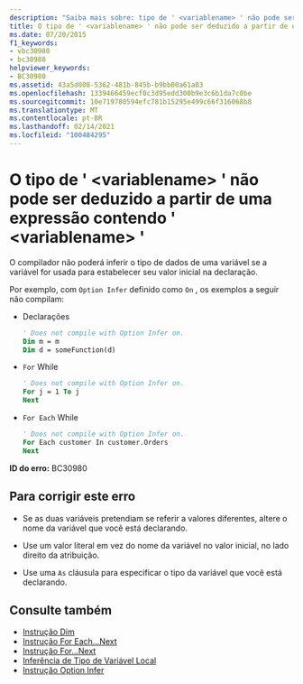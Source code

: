 ```yaml
---
description: "Saiba mais sobre: tipo de ' <variablename> ' não pode ser inferido de uma expressão que contém '<variablename>"
title: O tipo de ' <variablename> ' não pode ser deduzido a partir de uma expressão contendo ' <variablename> '
ms.date: 07/20/2015
f1_keywords:
- vbc30980
- bc30980
helpviewer_keywords:
- BC30980
ms.assetid: 43a5d008-5362-481b-845b-b9bb00a61a83
ms.openlocfilehash: 1339466459ecf0c3d95edd300b9e3c6b1da7c0be
ms.sourcegitcommit: 10e719780594efc781b15295e499c66f316068b8
ms.translationtype: MT
ms.contentlocale: pt-BR
ms.lasthandoff: 02/14/2021
ms.locfileid: "100484295"
---
```

# <a name="type-of-variablename-cannot-be-inferred-from-an-expression-containing-variablename"></a>O tipo de ' \<variablename> ' não pode ser deduzido a partir de uma expressão contendo ' \<variablename> '

O compilador não poderá inferir o tipo de dados de uma variável se a variável for usada para estabelecer seu valor inicial na declaração.  
  
 Por exemplo, com `Option Infer` definido como `On` , os exemplos a seguir não compilam:  
  
- Declarações  
  
    ```vb  
    ' Does not compile with Option Infer on.  
    Dim m = m  
    Dim d = someFunction(d)  
    ```  
  
- `For` While  
  
    ```vb  
    ' Does not compile with Option Infer on.  
    For j = 1 To j  
    Next  
    ```  
  
- `For Each` While  
  
    ```vb  
    ' Does not compile with Option Infer on.  
    For Each customer In customer.Orders  
    Next  
    ```  
  
 **ID do erro:** BC30980  
  
## <a name="to-correct-this-error"></a>Para corrigir este erro  
  
- Se as duas variáveis pretendiam se referir a valores diferentes, altere o nome da variável que você está declarando.  
  
- Use um valor literal em vez do nome da variável no valor inicial, no lado direito da atribuição.  
  
- Use uma `As` cláusula para especificar o tipo da variável que você está declarando.  
  
## <a name="see-also"></a>Consulte também

- [Instrução Dim](../language-reference/statements/dim-statement.md)
- [Instrução For Each...Next](../language-reference/statements/for-each-next-statement.md)
- [Instrução For...Next](../language-reference/statements/for-next-statement.md)
- [Inferência de Tipo de Variável Local](../programming-guide/language-features/variables/local-type-inference.md)
- [Instrução Option Infer](../language-reference/statements/option-infer-statement.md)
